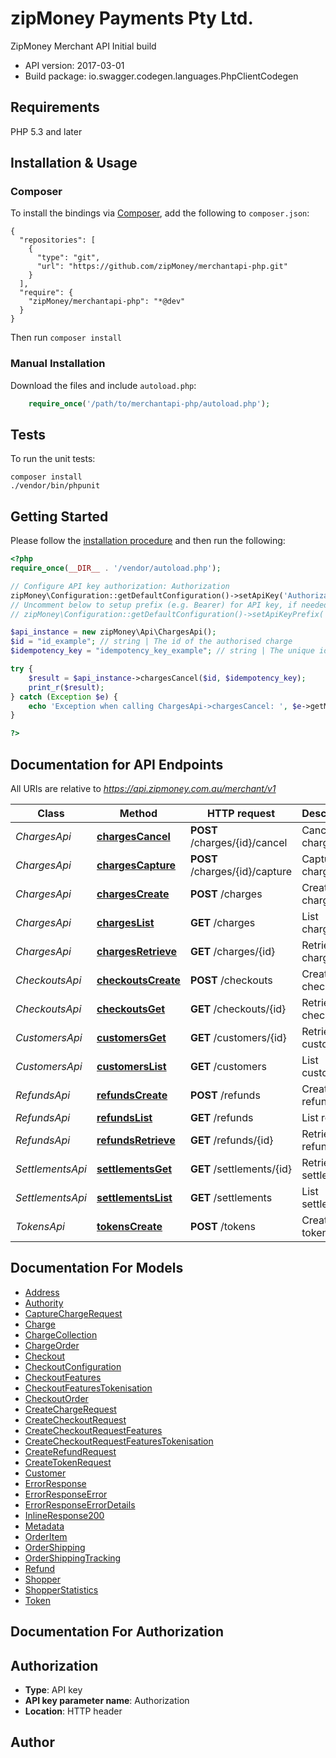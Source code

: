 # zipMoney Payments Pty Ltd.
ZipMoney Merchant API Initial build

- API version: 2017-03-01
- Build package: io.swagger.codegen.languages.PhpClientCodegen

## Requirements

PHP 5.3 and later

## Installation & Usage
### Composer

To install the bindings via [Composer](http://getcomposer.org/), add the following to `composer.json`:

```
{
  "repositories": [
    {
      "type": "git",
      "url": "https://github.com/zipMoney/merchantapi-php.git"
    }
  ],
  "require": {
    "zipMoney/merchantapi-php": "*@dev"
  }
}
```

Then run `composer install`

### Manual Installation

Download the files and include `autoload.php`:

```php
    require_once('/path/to/merchantapi-php/autoload.php');
```

## Tests

To run the unit tests:

```
composer install
./vendor/bin/phpunit
```

## Getting Started

Please follow the [installation procedure](#installation--usage) and then run the following:

```php
<?php
require_once(__DIR__ . '/vendor/autoload.php');

// Configure API key authorization: Authorization
zipMoney\Configuration::getDefaultConfiguration()->setApiKey('Authorization', 'YOUR_API_KEY');
// Uncomment below to setup prefix (e.g. Bearer) for API key, if needed
// zipMoney\Configuration::getDefaultConfiguration()->setApiKeyPrefix('Authorization', 'Bearer');

$api_instance = new zipMoney\Api\ChargesApi();
$id = "id_example"; // string | The id of the authorised charge
$idempotency_key = "idempotency_key_example"; // string | The unique idempotency key.

try {
    $result = $api_instance->chargesCancel($id, $idempotency_key);
    print_r($result);
} catch (Exception $e) {
    echo 'Exception when calling ChargesApi->chargesCancel: ', $e->getMessage(), PHP_EOL;
}

?>
```

## Documentation for API Endpoints

All URIs are relative to *https://api.zipmoney.com.au/merchant/v1*

Class | Method | HTTP request | Description
------------ | ------------- | ------------- | -------------
*ChargesApi* | [**chargesCancel**](docs/Api/ChargesApi.md#chargescancel) | **POST** /charges/{id}/cancel | Cancel a charge
*ChargesApi* | [**chargesCapture**](docs/Api/ChargesApi.md#chargescapture) | **POST** /charges/{id}/capture | Capture a charge
*ChargesApi* | [**chargesCreate**](docs/Api/ChargesApi.md#chargescreate) | **POST** /charges | Create a charge
*ChargesApi* | [**chargesList**](docs/Api/ChargesApi.md#chargeslist) | **GET** /charges | List charges
*ChargesApi* | [**chargesRetrieve**](docs/Api/ChargesApi.md#chargesretrieve) | **GET** /charges/{id} | Retrieve a charge
*CheckoutsApi* | [**checkoutsCreate**](docs/Api/CheckoutsApi.md#checkoutscreate) | **POST** /checkouts | Create a checkout
*CheckoutsApi* | [**checkoutsGet**](docs/Api/CheckoutsApi.md#checkoutsget) | **GET** /checkouts/{id} | Retrieve a checkout
*CustomersApi* | [**customersGet**](docs/Api/CustomersApi.md#customersget) | **GET** /customers/{id} | Retrieve customer
*CustomersApi* | [**customersList**](docs/Api/CustomersApi.md#customerslist) | **GET** /customers | List customers
*RefundsApi* | [**refundsCreate**](docs/Api/RefundsApi.md#refundscreate) | **POST** /refunds | Create a refund
*RefundsApi* | [**refundsList**](docs/Api/RefundsApi.md#refundslist) | **GET** /refunds | List refunds
*RefundsApi* | [**refundsRetrieve**](docs/Api/RefundsApi.md#refundsretrieve) | **GET** /refunds/{id} | Retrieve a refund
*SettlementsApi* | [**settlementsGet**](docs/Api/SettlementsApi.md#settlementsget) | **GET** /settlements/{id} | Retrieve a settlement
*SettlementsApi* | [**settlementsList**](docs/Api/SettlementsApi.md#settlementslist) | **GET** /settlements | List settlements
*TokensApi* | [**tokensCreate**](docs/Api/TokensApi.md#tokenscreate) | **POST** /tokens | Create token


## Documentation For Models

 - [Address](docs/Model/Address.md)
 - [Authority](docs/Model/Authority.md)
 - [CaptureChargeRequest](docs/Model/CaptureChargeRequest.md)
 - [Charge](docs/Model/Charge.md)
 - [ChargeCollection](docs/Model/ChargeCollection.md)
 - [ChargeOrder](docs/Model/ChargeOrder.md)
 - [Checkout](docs/Model/Checkout.md)
 - [CheckoutConfiguration](docs/Model/CheckoutConfiguration.md)
 - [CheckoutFeatures](docs/Model/CheckoutFeatures.md)
 - [CheckoutFeaturesTokenisation](docs/Model/CheckoutFeaturesTokenisation.md)
 - [CheckoutOrder](docs/Model/CheckoutOrder.md)
 - [CreateChargeRequest](docs/Model/CreateChargeRequest.md)
 - [CreateCheckoutRequest](docs/Model/CreateCheckoutRequest.md)
 - [CreateCheckoutRequestFeatures](docs/Model/CreateCheckoutRequestFeatures.md)
 - [CreateCheckoutRequestFeaturesTokenisation](docs/Model/CreateCheckoutRequestFeaturesTokenisation.md)
 - [CreateRefundRequest](docs/Model/CreateRefundRequest.md)
 - [CreateTokenRequest](docs/Model/CreateTokenRequest.md)
 - [Customer](docs/Model/Customer.md)
 - [ErrorResponse](docs/Model/ErrorResponse.md)
 - [ErrorResponseError](docs/Model/ErrorResponseError.md)
 - [ErrorResponseErrorDetails](docs/Model/ErrorResponseErrorDetails.md)
 - [InlineResponse200](docs/Model/InlineResponse200.md)
 - [Metadata](docs/Model/Metadata.md)
 - [OrderItem](docs/Model/OrderItem.md)
 - [OrderShipping](docs/Model/OrderShipping.md)
 - [OrderShippingTracking](docs/Model/OrderShippingTracking.md)
 - [Refund](docs/Model/Refund.md)
 - [Shopper](docs/Model/Shopper.md)
 - [ShopperStatistics](docs/Model/ShopperStatistics.md)
 - [Token](docs/Model/Token.md)


## Documentation For Authorization


## Authorization

- **Type**: API key
- **API key parameter name**: Authorization
- **Location**: HTTP header


## Author




